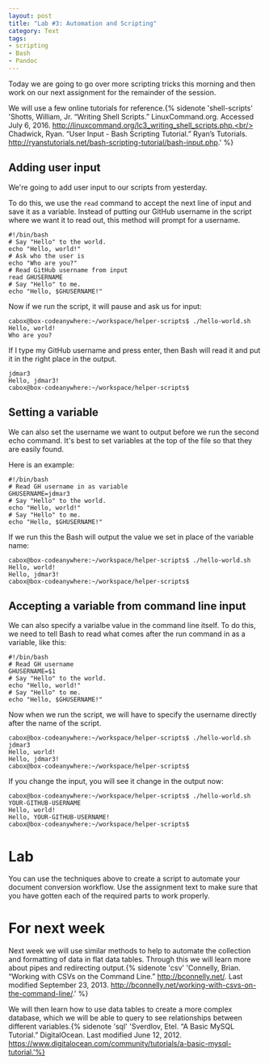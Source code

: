 ```yaml
---
layout: post
title: "Lab #3: Automation and Scripting"
category: Text
tags: 
- scripting
- Bash
- Pandoc
---
```


Today we are going to go over more scripting tricks this morning and then work on our next assignment for the remainder of the session. 
<excerpt/>

We will use a few online tutorials for reference.{% sidenote 'shell-scripts' 'Shotts, William, Jr. “Writing Shell Scripts.” LinuxCommand.org. Accessed July 6, 2016. http://linuxcommand.org/lc3_writing_shell_scripts.php.<br/><br/>Chadwick, Ryan. “User Input - Bash Scripting Tutorial.” Ryan’s Tutorials. http://ryanstutorials.net/bash-scripting-tutorial/bash-input.php.' %} 

## Adding user input

We're going to add user input to our scripts from yesterday. 

To do this, we use the `read` command to accept the next line of input and save it as a variable.
Instead of putting our GitHub username in the script where we want it to read out, this method will prompt for a username.

```
#!/bin/bash
# Say "Hello" to the world.
echo "Hello, world!"
# Ask who the user is
echo "Who are you?"
# Read GitHub username from input
read GHUSERNAME
# Say "Hello" to me.
echo "Hello, $GHUSERNAME!"
```

Now if we run the script, it will pause and ask us for input:

```
cabox@box-codeanywhere:~/workspace/helper-scripts$ ./hello-world.sh
Hello, world!
Who are you?
```

If I type my GitHub username and press enter, then Bash will read it and put it in the right place in the output. 

```
jdmar3
Hello, jdmar3!
cabox@box-codeanywhere:~/workspace/helper-scripts$ 
```

## Setting a variable 

We can also set the username we want to output before we run the second echo command. 
It's best to set variables at the top of the file so that they are easily found. 

Here is an example: 

```
#!/bin/bash
# Read GH username in as variable
GHUSERNAME=jdmar3
# Say "Hello" to the world.
echo "Hello, world!"
# Say "Hello" to me.
echo "Hello, $GHUSERNAME!"
```

If we run this the Bash will output the value we set in place of the variable name:

```
cabox@box-codeanywhere:~/workspace/helper-scripts$ ./hello-world.sh
Hello, world!
Hello, jdmar3!
cabox@box-codeanywhere:~/workspace/helper-scripts$ 
```

## Accepting a variable from command line input

We can also specify a varialbe value in the command line itself. 
To do this, we need to tell Bash to read what comes after the run command in as a variable, like this: 

```
#!/bin/bash
# Read GH username
GHUSERNAME=$1
# Say "Hello" to the world.
echo "Hello, world!"
# Say "Hello" to me.
echo "Hello, $GHUSERNAME!"
```

Now when we run the script, we will have to specify the username directly after the name of the script. 

```
cabox@box-codeanywhere:~/workspace/helper-scripts$ ./hello-world.sh jdmar3
Hello, world!
Hello, jdmar3!
cabox@box-codeanywhere:~/workspace/helper-scripts$ 
```

If you change the input, you will see it change in the output now:

```
cabox@box-codeanywhere:~/workspace/helper-scripts$ ./hello-world.sh YOUR-GITHUB-USERNAME
Hello, world!
Hello, YOUR-GITHUB-USERNAME!
cabox@box-codeanywhere:~/workspace/helper-scripts$ 
```

# Lab

You can use the techniques above to create a script to automate your document conversion workflow. 
Use the assignment text to make sure that you have gotten each of the required parts to work properly. 

# For next week

Next week we will use similar methods to help to automate the collection and formatting of data in flat data tables. 
Through this we will learn more about pipes and redirecting output.{% sidenote 'csv' 'Connelly, Brian. “Working with CSVs on the Command Line.” http://bconnelly.net/. Last modified September 23, 2013. http://bconnelly.net/working-with-csvs-on-the-command-line/.' %} 

We will then learn how to use data tables to create a more complex database, which we will be able to query to see relationships between different variables.{% sidenote 'sql' 'Sverdlov, Etel. “A Basic MySQL Tutorial.” DigitalOcean. Last modified June 12, 2012. https://www.digitalocean.com/community/tutorials/a-basic-mysql-tutorial.'%} 